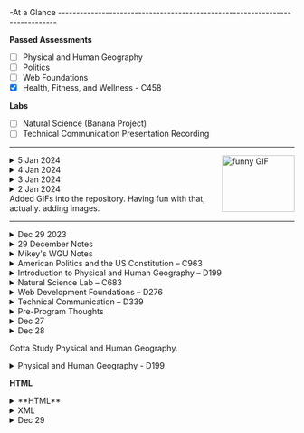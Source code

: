 <header>
<!--------------------------------------------------------------
This is the Template

<details>
	<summary>
	</summary>
<p>
</p> 
</details>
----------------------------------------------------------------!>
</header>

<body>
-At a Glance
-----------------------------------------------------------------------------
	
**Passed Assessments**
- [ ] Physical and Human Geography
- [ ] Politics
- [ ] Web Foundations
- [X] Health, Fitness, and Wellness  - C458
      
**Labs**
- [ ] Natural Science (Banana Project)
- [ ] Technical Communication Presentation Recording
-----------------------------------------------------------------------------
<img align="right" src="https://media.giphy.com/media/JVGLHEuzbVviw/giphy.gif" alt="funny GIF" width="128" height="100">



<details>
	<summary>
 5 Jan 2024
	</summary>
<p>
Study up. The needed speakers are coming in today.
Study habits are weak compared to how I first started out, but better than nothing.
Feeling Good.

Waiting on the external speakers that I need for test taking ( I know, weird.)
I think I'm ready to take the health and politics assessment.
I should write that natural sciences paper.

Hypothesis: A rotting open banana can spread to a closed banana.

Keep even unopen bananas away from rotting banana.
8hr experiment.

Noticable Study Habits.
45Mins/15 Minute break is ideal. Maybe I can stretch it out further more study time.
Deleting my games doesn't help. I still find a way to play games with friends. Exchange this for something better.

...
Passed Health and Fitness Exam.

American Politics was hard. It focused on more modern stuff.
I know i gotta study.


</p> 
</details>


<details>
	<summary>
 4 Jan 2024
	</summary>
<p>
Tried taking the test yesterday. Didn't have the proper gear. Whack. Ordered it online. Should be test ready by tomorrow. Until then, more studies.

Feeling good, high moral.

Review of American Constitution.
Section 1: The Development of the Democracy.
Section 2: The Structure of the Government
Section 3: Political Participation ( How people get involved.)
Section 4: Civil Livberties and Rights: Everyone's rights.
Section 5: What the people see in politics

Federalists wanted a strong government because of the threat of organized Great Britain.
Anti Federalists didn't want to be governed by a large body due to corruption. They did, want strong state powers.

In Federalist no. 10, the diverse interest of citizens prevent the development of powerful interests.

The Major issue with the Articles of Confederacy is that they could not impose taxes. This meant no large treasury.



</p> 
</details>


<details>
	<summary>
	3 Jan 2024
	</summary>
Studying Health at the moment. should be an easy A.

Unit 1 Quiz
Body System for Oxygen and Expelling Carbon Dioxide
Respiratory

Supply of Nutrients and Oxygen to Body Cells
Cardiovascular System

....

Okay. Feeling good about my Health and Fitness Testing.

Let's go American Politics.

</details>

<details>
<summary>
	2 Jan 2024
</summary>
 

Officially Started WGU. 1115hrs.

First Up, American Politics.

<img src="https://media2.giphy.com/media/uKwa2KiBA0rTy/200w.gif?cid=6c09b952g68v8u37vx4ucect4ip01c3m4gd1bln5chtn3f7a&ep=v1_gifs_search&rid=200w.gif&ct=g?" width="25%" height="25%">

Purpose of a social contract is to acknowledge and protect natural rights

They say that you can see the effects of the Enlightenment Era in the Declaration of Independence.
Montesqeuieu?

Bicameral Legislature.

I see through Quizlet that the questions are going to be different and in different number compared to the pre-Assessment.

**Quizlet has a testing function. Super useful.**

The New Jersey plan.
Willian Paterson was involved.
It enabled every state to have one vote towards something.
At the time, it was a one chamber legislature. Unicameral.
The Supremacy Clause was the 'Law of the Land'.

This was against the Virginia plan, by James Madison.
It supposed for Three Branches of Government. and Two Chambers.
The House is elected by the people.
The Senate, appointed by legislature.
Votes based of Population.

The Great Compromise
had to do with slavery.

Federalists were supporters of the Constitution.
Anti-Federalists opposed the constitution, but did not necessarily want state sovereignty.

Federalist Paper 10
argued that factions were inevitable.

Quizlet also has Q-Chat. It's like texting a friend. It feels more organic. I like it.

The Electoral College selects the president and vice president based off of popular vote. Not really connected to voting districts or counties. ( I think)

a joint committee is a committee with the House of Representatives and the house Senate. it's created to work on issues that both of them have control over. Or affect both chambers.

Kind of having fun with the A.I. Algorithym in Quizlet.

1. Read the WGU Docs
2. Take the Notes and write them here (can't copy paste, as it doesn't help information retention.)
3. Paste these notes onto Quizlet for it's AI retention assistance
4. Take the Assessment.
5. 

There was a debate for ratification of the Bill of rights. some people opposed this. They were commited to the Declaration of Independence as is. They were known as the Anti-Federalists.

The Constitution was designed to keep factional powers in check with each other. It was a key consideration at the time of drafting the Constitution. Those who 'framed' the important topics of the Constitution drew inspiration from Montesquieu's principles.

The Enlightenment was the source of people's ideas about natural rights. it was a period following the middle ages.


Need to Review Lesson 3

Unicameral Congress has one chamber.

It made for two chambers: the Senators and the Representatives.

Each state was allowed only two members for the basis of representation under the Articles of Confederation.

Under the Articles of Confederation, the government can:
- Borrow and Coin Money from other nations.
- Declare war
- Make treaties and alliances
- Regulate tradw with natives
- Settle disputes between states.

Lesson 4.4 Questions.

Government at the time of writing the articles of confederation was limited because it was to prevent the government from becoming too powerful or abusing the rights of individual citizens.

The national government under the articles of confederation were limited to maintain the sovereignty of state governments.

the articles of confederation enabled the government to create an army and a navy.

The articles of confederation failed because they gave the states too much authority. They also severely  limited the powers of the government, making it weak and ineffective.

Too Much of one subject.

moving onto another one.





</details>
Added GIFs into the repository.
Having fun with that, actually. adding images.

---------------------------------------------------------------------------------------------------------------------------

<details>
	<summary>Dec 29 2023</summary>
**Pre-Assessments**
- [X] Web Foundations
- [X] <s>Physical and Human Geography</s>
- [X] <s>Politics</s>
- [X] <s>Health, Fitness, and Wellness  - C458</s>
      
**Labs**
- [ ] Natural Science (Banana Project)
- [ ] Technical Communication Presentation Recording

</details>

<details>
	<summary>29 December Notes</summary>
	<p>
		Studied up HTML and CSS Today. Whatever's on the Pre-Assessment.
		CSS: Padding values is Top Right Bottom Left in that order.
		Radio input types only allow for 1 selection/answer.
		Name attribute is used by all forms.
		it's specifically used to reference an element in Javascript.
		like for data entry forms, it's to use a reference for submitted data.

th - table header
tr - table row
td - table data, but can also double as table column.

browsers will find the index.html file in the root directory.

captions are optional in html.

html img uses src and alt. src to find the image source from the root directory of the html file, and alt to state in text what the image is. In the event the image fails to load.

External CSS lets an elements's style update from multiple pages from a single location.
Internal CSS is used for page-lebel style declaration.s

what tag is used to reference an external css sheet from within an HTML document?
link.

What style rule selects and formats childless paragraph element?
p:empty

What is that?

<!--
#one.two{
color:yellow;
}

<div id="one class="two> This should be yellow</div>
-->

is div, like a blank square on a web page? 

CSS classes can be used in Javascript.
Classes start with a period.
With that extrapolation, # Must be the start of an ID.

Selector Styles: ::first-letter
hmm. 

selector styles are patterns used to select the elements you want to style.

Are selector testers good for troubleshooting CSS issues? A kind of debugger?

2PM 29 DEC 2023
At this current time, I feel focused. Flow State. just trying to understand what I don't get.
W3 Schools has been a great asset in learning HTML.

XMP is Case sensitive and disallows errors.

div should be used when a developer needs to use a tag that doesn't apply a default format or style.

HTML is static, while XML is extensible.

. is for class
(#) is for id
: is a style selector.

~ generates sibling elements

styling float and clear are interchangeable with each other.

Responsive layouts

A Polygon hotspot begins and ends at the same pair of coordinates. They also contain many pairs of coordinates.

A text editor, any, is best for HTML.

padding with 3 values: it's top, both sides, then bottom.

(<div>)'s are usually used for page blocking.

knowing margin, padding, boarder and height/width is important. and what to do if you're getting 2-4 values.

Class: interchangable with Java Classes.

psuedo classes?
like with a:visited. That's a pseudo class?

Relative Lengths. I see this is important.

em is 2x the current font size
ex is the x-height
ch about width
rem is font size of the root element.
vw is viewport width
vh is viewport is height

this is important for window sizing and Responsive Layouts.

vmin is viewport minimum
vmax is viewport maximum.
% is the symbol for relativity to the parent element.

Good Day. Learned a lot.

Rendered Box model check for improper styling elements, rendering errors.

What is CDN? For Bootstrap?
Content Delivery Network

OMG. For WGU, You can only take the test Objective Assessments 3 times.
So I gotta be SURE that I get the material.

Did the Pre-Assessment.

</p>
</details>










<details>
<summary>Mikey's WGU Notes</summary>
I should write this in HTMl/CSS format. 
	
_Screw it._ This document is gonna be informal, since this is my personal notes after all.

Planned Term 1

Things I should do:
Use Quizlet’s Magic Notes AI feature. 
</details>

<details>
<summary>American Politics and the US Constitution – C963</summary>
	
The Development of the Constitutional Democracy

Structure of the United States Government

Political Participation

Civil Liberties and Civil Rights

Public Opinion and Media

Amendments and Landmark Court Cases. Majority of the test is this.

**Marbury vs. Madison - Judicial Powers**
Someone gave out a sealed letter about their job confirmation. They never got the letter. This could have been a scam to try and get the judicial job for more than one term.

**Plessly vs. Fergusion - 1896 Segregation**
This was the legalization of segregation. “One Drop Rule”. Louisiana was quite multicultural. Plessy wanted to improve the lives of others like him. Plessy’s committee went as far as to have a private detective arrest him so that they specifically challenged that specific segregation law. Challenged the case all the way to the Supreme Court. 
Start of Jim Crow Era.
70 years of segregation. 

**Brown vs. Board of Education - Segregation**
Reconstruction Amendments, 13, 14, and 15th Amendment.
Happened in 1950’s, but the relevant laws were established in the 1930’s.
Linda Brown
It was a long process of enabling black students to attend schools with the proper resources for a quality education.


**Miranda vs. Arizona - Miranda Rights**
People needed to be told their rights before going into arrest custody. I can see how some people may not know their basic rights.
The situation makes for easy police intimidation of the arrestee. The arrestee may admit to a crime they didn’t commit due to intimidation and/or not knowing their basic rights. They had the rights universally. I would say that some people may be new citizens and are unaware of their right to an attorney.

Roe vs. Wade - Abortion Rights (I’ve heard of this)
1973
The Abortion ban could hurt/kill the mother.

Obergefell - Hodges - Same Sex Marriage
Violation of 14th amendment, the equal protection clause. It enables same sex marriages.
Some states enabled it, some didn’t. With this case, it legalized same sex marriage in every state.

I need to know the Amendments.

#### The 27 Amendments
	1st Amendment - Free Speech. Congress can’t make a law that forces a citizen to respect an establishment (group of people or company), religion, or personal opinion. They can’t make a law that ‘silences the words’ of a citizen. They can’t limit what the press or the news says. They can’t stop people from gathering peaceably. They can’t stop the government from people petitioning for a government change.
	
	2nd - Right to have weapons.
	
	3rd - Government can’t forcibly house soldiers in private homes.
	
	4th - Protects citizens from searching their homes and/or taking things.
	
	(who wrote this quizlet? There’s a bunch of spelling errors.)
	
	5th - Protects the rights of an accused person or group. They need to go through due process. (going to court)
	6th - Right to a speedy and public trial (speedy as in the necessary time to get all the facts correct in the case.)
	
	7th - Right to a trial by jury in civil cases.
	
	8th - No cruel and unusual punishment
	
	9th - People’s rights aren’t just limited to the Constitution and Bill of rights. They are afforded more than that.
	
	10 - Powers not in the Federal Declaration are reserved to the states. (States can have whatever rights that they all voted on, for that state.)
	
	11 - Individuals can’t sue a state.
	
	12 - Separate Ballots for President and Vice President.
	
	13th - no more slaves. Slavery Abolished.
	
	14th - citizenship for former slaves. If you’re born in the US, you’re a US Citizen. 
	
	15th Amendment - adopted in 1870 for the extended suffrage for African Americans (Black people can vote now and hold political office). Can’t prevent a person due to race, color or personal religion and opinion.
	
	16th Income Tax. (This definitely needs to be changed. Taxes are way too high right now.)
	
	17 Election of Senators
	
	18 Alcohol Prohibition
	
	19th Amendment - Women can vote now.
	
	20 Presidents take office on 20th of January
	
	21 Prohibition was repealed. People can drink now.
	
	22nd Amendment: The President can only serve 2 terms.
	
	23 Washington DC residents can vote for the president (Why wasn’t this given in the first place?)
	
	24 Can’t tax when doing polls (what?)
	
	25 Actions for the event that a president dies or resigns
	
	26 18 year olds can vote now
	
	27 Congress can’t accept a pay raise until the next term.


Someone on reddit finished this class in a week? It's not fair to compare myself to them. I finish this class when I finish it.

Pac and Super Pac? What is that?
PAC - Political Action Committee
Super PAC - Unlimited Amounts of expenditures

I’m very visual and kinesthetic. How do I apply this to the learning of the Constitution?

Factors that contributed to the government structure outlined by the Articles of Confederation:
Americans wished the government to be representative of the states.

Example of Congressional Allocation that influences the national budget to help a congressman’s district or state?
Funds that erect buildings in the congressman’s district

House Rules Committee; Determines the rules for debate and in what order to schedule consideration.

Executive Agreements is for establishing agreements with foreign countries without congress approval

What is Executive Privilege?
President can withhold information from courts and legislation

President can exert influence in the next president’s administration by having a budget that affects the incoming administration’s initiatives, whether good or bad.

Marbury vs Madison
Established principle of judicial review

Supreme Court nominations are chosen by the US president.

14th Amendment expands on a judiciary’s power over unfair state laws

10th Amendment: powers not stated federally are reserved by the state.

Gibbons vs Ogden
Loose constructionist interpretation of the commerce clause

Presidential and Congressional Elections

How do states award votes in the electoral college?
Candidate who wins popular vote gets all the electoral votes.

12th Amendment makes a separate election for the president and vice.

Open Primary System: registered voters vote in any party during the primary

Campaign ads usually raise name recognition of a candidate

The Federal Election Commission was mainly for transparency.

Voters in the rep’s congress district can vote for the representative.

Inside Lobbying: an attempt to sway government decision making aimed at government officials.

DOMA is unconstitutional for same sex marriage
Defense of Marriage Act
How do super PACs operate?
They collect money to donate to or against candidates/issues

Common method of influence by interest groups
Target congressional committees that have special influence

Buckley v. Valeo: spending on political campaigns is part of First Amendment. (What? Why?)

Having a low income job is associated with being less likely to vote

1993 National Voter registration act lets citizens to register to vote when getting a driver’s license.

Literacy tests were once used to restrict African American votes

Plessy vs Ferguson: the 1/8th guy made an issue announced by highlighting that segregation was a broken system. ‘Separate but Equal’ is not equal.

6th Amendment: Right to a speedy trial. It affords right to an attorney.

Many amendments focus on rights of non-US citizens (focusing on making them citizens?)

Standard of Strict Scrutiny: cases that restrict fundamental rights to protected classes

Eminent Domain: lets the government take or use property for a public purpose.

Mapp v Ohio: Evidence without a warrant is not admissible.

6th Amendment also provides for individuals to question those who testify against them. It lets them call witnesses. (I thought it was for a speedy trial?)

5th Amendment: government needs to use fair and consistent procedures if they want to limit citizen’s rights or seize property

Brandenburg V Ohio: extends federal protection for abstract discussions of violence and government overthrowing (Insurrection)

Burwell vs. Hobby Lobby Stores
Businesses don’t have to provide birth control if it violates a business owner’s religious beliefs.

Texas v Johnson
Flag burning is constitution protected (WHAAAT)

Lemon test: can’t inhibit nor advance a religious practice.

Obergefell v Hodges: something about same sex marriage
Roe v Wade: Right to private birth control for women.

How did Civil War amendments affect individual rights?
Better rights for black americans.

Media Agenda setting:
Agenda determines with events deserve public attention

Principle of prior restraint?
Government can prevent information if it affects national security

Freedom of Information act: citizens can provide information requested by citizens

Radio Act of 1927: increased federal powers to regulate radio transmissions

Presidents use mandates after an election by using public support to implement campaign promises.

Justices not elected by appointed (by the president)

Income is a common demographic group.

Passed the US Constitution Pre-Assessment. I’ll have to review it at a later date.
Moving on to Physical and Human Geography.
</details>

<details>
	<summary>Introduction to Physical and Human Geography – D199</summary>
	Mikey: The course explores Climate Changes, the state of the world climate, current effects of climate change, potential solutions, and world politics in regards to each nation’s effect on the world climate.

“Chapter 1 in the study is the bulk of the OA so spend most of the time studying that chapter. Understand Climate Change, Different climate agreement like the Paris Climate Agreement and the Kyoto Protocol”

Climate Change
Shifts in temperature and weather patterns, likely referring to global climate change, but can also mean the climate change in a given continent or region.

Paris Climate Agreement
A science based legally binding agreement for all nations to work together to help reduce the negative effects of global climate change.

Kyoto Protocol
A United Nations Agreement to set emission targets and work to meet the targets.

Push and Pull Factors
Reasons an individual will immigrate to another country.

Understand the "Push and Pull" Factors which means what pushes people to leave countries and what brings them to different countries. Also know the different types of Maps and what they are used for.
Climate Change - 

https://quizlet.com/795146780/introduction-to-physical-and-human-geography-d199-climate-change-flash-cards/?funnelUUID=16a7ea24-9861-4e50-9a05-d0bbe03fab80

Involuntary Migration - 

https://quizlet.com/795141136/introduction-to-physical-and-human-geography-d199-involuntary-migration-flash-cards/?funnelUUID=6f3fd0a3-78e6-4fcb-a795-ed550e27afde

Maps - https://quizlet.com/795120274/introduction-to-physical-and-human-geography-d199-what-is-geography-flash-cards/?funnelUUID=d694c1f9-d30f-465e-ba49-acd2932f2eb0

‘On my 4th attempt now and also got told to study mostly all of chapter 1 and the first 4 lessons on each section, this is so difficult for no reason (I just barely failed my last attempt) after you take your 3 attempts you set up meetings with your instructor and they review part of section 1 with you and then your next meeting 2 and 3 and then one last meeting to review and touch up on anything before getting approval to take it again

EDIT 6/7 - finally passed it and my god this class was so frustrating, my advice is to focus mostly on the first 4 lessons of 1, 2, and 3 with the exception of reading all the lessons in section 1, definitely need to understand the types of migrations and conflicts, physical geography and the effects of climate change, definitely use the quizlet that is provided here on this Reddit but don’t use it as your main source, definitely read the sections over and over and do the study guide on sections 1 and 3 that the instructor is suppose to provide you.’

Mikey: You can study along with your Instructor? That’s cool.
</details>
<details>
<summary>Natural Science Lab – C683</summary>
	Just a test of one’s understanding of the scientific method

I’m gonna cut several bananas differently. Assert that the bigger the cut, the faster the rate of decay from the point of incision in a 4 hour period. Easy.

‘I did mine on which microwave popcorn brand yields the least unpopped kernels. Seriously, do not overthink this. You are not working on an experiment to change the world. You only need a simple experiment to use as a basis to show you understand the principles of how to do the experiment. Google the old course name Integrated Natural Science experiment to find examples. You can definitely do this during a weekend.’
</details>

<details>
	<summary>Web Development Foundations – D276</summary>

Mikey: read up on HTML and CSS.

Day 1:
I took the pre-assessment and failed by maybe 30 questions. Keep in mind you only need about a 50/70 to pass the OA. I may be slightly off, but those were my numbers.
Started by watching HTML Crash Course - Traversy Media | CSS Crash Course - Traversy Media
Really understand the concepts in these videos. They have the foundation you need to pass this class.
I took written notes on this Study Guide from page 1 to page 11. Reviewed most of the questions asked towards the end of the study guide. You don't need to be able to answer them all, however look over a few you find most important. THIS GUIDE HAS SIGNIFICANT INFORMATION!
After that I took the pre-assessment again and passed, but not by a lot.

Day 2:
I did the C779 Quizzets (there's also a tab for D276 class) only 3...one being foundations of HTML, foundations of CSS, and debugging.
I took the pre-assessment again and reviewed all the answers wrong and right. Passed again by a higher margin.

Day 3:
Booked the OA at 7:30AM. Drank some coffee and made myself a nice breakfast. Reviewed the study guide for maybe 5 minutes and took the test. The OA was more difficult than the PA by a bit. If you understand the HTML and CSS concepts you'll be fine. The test tries to trick you in a majority of questions, keeping your eyes peeled. Especially, when they give you line(s) of code. (Oh, so there’s code strings in there.)
Be on high alert and reread the questions multiple times. Ask yourself, "what are they looking for"? The test itself is only difficult because they really try to gauge if you know the knowledge by placing answer choices that seem to be right.
I spent around 14-15 hours studying. Most importantly, your work ethic will play a big factor. I was hungry to pass this class, more so when I saw other reddit posts saying they failed or passed by a small margin. These resources pretty much contain the majority of the information you'll need for the OA.
</details>


<details>
<summary>Technical Communication – D339</summary>
P-A Done.
C768 Task 3 COMPLETE - C768/D339 Task 3 Section A: Email Write an email to your peers inviting them - Studocu

I think this is just a class on how to present information.
I’m gonna write a presentation on the best programming languages to learn.
Java
Python
C#
SQL
HTML/CSS

Maybe not languages.

White Paper? What’s that? Is that something the instructor hands to me?
Reading up on it. The examples online are about coding and/or some kind of software engineering related topic. Like a company or something.

Task 1 Writing a Powerpoint Video and recording it.
Task 2 Professional Email
Task 3 Watch 2 other videos and describe what they could have done better.


Additional Classes
I’ll add the classes when I’m done with the current terms. No use in stressing out by seeing the workload. 

</details>

<details>
<summary>Pre-Program Thoughts</summary>
Dec 27 2023
Feels like I’ve been studying up and getting ready for these classes since April of 2023. When I quit trucking.

Took a few certifications for this program. I’m looking good. I have all I need. Loads of gym equipment to stay fit, responsible spending habits, support from mom. I’m ready for this.

Looking to hit the ground running. Knock out these classes asap.

Seeing a lot of information online about how to get through this stuff as quick as possible.

Pre-Assessment Results
I see that I can review my assessment results. Very useful.

Studocu
What is this? This looks useful.

Pomodoro Technique, huh?

Study for an hour, take a quick workout and coffee break.
</details>

<details>
	<summary>Dec 27</summary>
So far it’s looking good. Using a version of the Pomodoro Technique. 45 minutes study, with 15 minute intervals. CJ and Jason do this all time.

If I don’t finish a course in 6 months, that’s grounds for expulsion or academic probation.

Todo
Get Microsoft 365 as required by handbook (given for free)
Pass Politics and US Constitution Exam
Pass Physical and Human Geography Exam
Submit Banana Natural Science Lab
Submit Technical Communication Project
Pass Web Foundations (HTML/CSS)

</details>
<details>
	<summary>Dec 28</summary>
Did phenomenal yesterday. That’s what I want to see from myself.
Okay.

Politics: Pre-Assess, done.
	1. Physical and Human Geography , not done.
	1. Banana Natural Science lab. I can take the photos now and just submit them.
	1. Technical Comms, I can write it through, but I don’t know what white pages are, if it’s assigned to me. I can only take it on Jan 2.
	1. Web Foundations. I took the Pre-Assessment. Lots of CSS/HTML/XML. Gotta Review. Heavy on the HTML. I can study this.
	1. Student Onboarding? It’s tomorrow. 4:30 or so. Gotta account for my time zone.
	1. Huh. Health and Fitness popped up in my courses.

**Transferred my notes over on to Github. This is all just on a wordpad, pretty much. Clean. Efficient.**
...no. It needs to be a little bit prettier.

Link to Github Markdown.
https://docs.github.com/en/get-started/writing-on-github/getting-started-with-writing-and-formatting-on-github/basic-writing-and-formatting-syntax
...
Spent 15 minutes because I accidentally pasted text. The text had copied over 3x. Ugh.
Okay. Check out Health and Wellness.

## Health, Fitness, and Wellness - C458
Took the pre-assessment. Not hard. It's got intermediate health information. There's social wellness as well. But it had a bit about pronouns? hmm. I don't like that.

**Passed Pre-Assessments**
- [ ] Physical and Human Geography
- [X] Politics
- [ ] Web Foundations
- [X] Health, Fitness, and Wellness  - C458
      
**Labs**
- [ ] Natural Science (Banana Project)
- [ ] Technical Communication Presentation Recording
      
**Passed Courses, but would be nice to review**
- [ ] It Introduction
- [X] Composition

</details>

Gotta Study Physical and Human Geography.

<details>
<summary>Physical and Human Geography - D199</summary>

Stringent means strict, rigid or stern. On a graph of child labor, the nation with the  

Advantageous Relative Location just means a resource that can be used for the subject's benefit.

Energy Losses are inevitable in an ecosystem cycle.

Weber beliebves that a business location is determined by labor costs.

Extreme natural boundaries often create neighboring lands with different cultures (take china and europe, with the mountain ranges and inhospitable area between them.

GDP (Gross Domestic Product) overlooks essential activities that do not involve money.

A country with too much national debt will incur currency inflation.

A Global governance aims to alleviate collective action problems.

The war in Syria affected Palestinian Migrants.

Secondary Migration means moving from a first point to a second point.

Removing carbon dioxide from atmosphere is key in lowering carbon emissions.

Cap and Trade depends on market conditions.

Market based solutions let businesses better understand their own carbon footprint.

In 2040, it's predicted that the artic will be free of ice by the Summer then.

The social cost of carbon is the total value of global damage caused by one additional ton of carbon at a given point in time.

Fuel Cells can provide supplemental power to the current grid.

Took the Pre-Assessment Again. Passed.

**Passed Pre-Assessments**
- [X] Physical and Human Geography
- [X] Politics
- [ ] Web Foundations
- [X] Health, Fitness, and Wellness  - C458
      
**Labs**
- [ ] Natural Science (Banana Project)
- [ ] Technical Communication Presentation Recording
      
**Passed Courses, but would be nice to review**
- [ ] It Introduction
- [X] Composition

Time to study HTML/CSS/XML.
</details>

**HTML**
<details>
	<summary>**HTML**</summary>

```

<q>
<p><strong>The weather is hot.</strong></p>
<p><b>The weather is hot.</b></p>

<p><strong>The weather is hot.</strong></p>
<p><b>The weather is hot.</b></p>

These are acceptable ways to bold words.

<q> is quotations marks.
<p> is paragraph.
<br> is bring down to the next line.

it's 
<html>
 <head>
	 <title>
 </head>
<body> 
	<h1>Hello</h1>
	<p> This is it.</p>
</body>
</html>

<li> is list.
<ol>
	<li>Listy
	</li>
</ol>

Ugh. This is frustrating, garnering what the tags are off of the pre-assessment.
https://www.w3schools.com/tags/

All the tags.

HTML Tags.

ol is an ordered list.
This probably means that li is list item.

As of Dec 2023, HTML 5.2 Supports 142 HTML tags.
115 are still usable with previous HTML versions.

What is the difference with <h1 and <head?
is <title> the top tab title?

isn't _cite_ the same thing as italic?

<rubby ruby annotation
rt is 

</s is strikethrough
</u is underlined
</var is variable for math

</wbr is for long words. it's word break.

Semantic HTML 

HTML canvas. <canvas></canvas

<button>Click Me</button>
	
Details is for a drop down menu.
<details></details>

Drop down is super useful. ```
```
<q></q>
<!-- Span -->
<span>Loading:</span>
<progress id="file" value="32" max="100">
32%
</progress>

noscript if java app is broken

template to hide text when page loads

time tag
<dialog></dialog>
dialog box.

<input type="checkbox" />

All these concepts I've played with before, in different game engines.

<input list>

tf table footer
useful for making my own little spreadsheets.

image attributes
alt for text in case image doesn't show up.

Dec 29
Some of the material took in my mind.
I know about html attributes. styles. colors. It's all for text information. And I would believe some limited programming.

Style Attribute
Background Color
Color
Font-Family
Font-Size
Text-Align

Mikey: Randomly thinking about that one Markdown game and chatgpt.

there's 140 color names in HTML

Reminder: Hex color uses #FFFFFF. that's 3 values expressees through hexidecimal value. 

HSL is Hue Saturation and Lightness.

HSLA is the same but with alpha.

HTML Tables.
THis is useful for me.

tr table range
th header
td data

You can make HTMl tables pretty.
HTML Block

<div. I see this a lot. an element that's used as a container for other HTML elements.
div defines a section in a document. specifically for block-level.

span does the same, but inline.

q tag is not mark tag. mark is **marker**.

It's 
HTML
HEAD
BODY

in that one question, I used h1 instead of head.
</details>

<details>
	<summary>XML</summary>
eXtensible markup language
"XML Separates implementation from presentation."
- Stores and transport data.
- designed to be self-descriptive.

Has sender information
has Reciever information
a heading and body.

Application Programming Interface

YOu can make your own tags (Variables) in XML.

WWW Consortium 

XML Trees. hmmm.

Infered XML Schema. WHAT.

XML. Interesting.

</details>

<details>
	<summary>Dec 29</summary>

Studied a good amount so far. Focused on HTML and some CSS/XML.
Took the pre-assessment test again. 2 green lights out of 3 total areas of study.

Review now.


 
**Passed Pre-Assessments**
- [X] Physical and Human Geography
- [X] Politics
- [ ] Web Foundations
- [X] Health, Fitness, and Wellness  - C458
      
**Labs**
- [ ] Natural Science (Banana Project)
- [ ] Technical Communication Presentation Recording
      
**Passed Courses, but would be nice to review**
- [ ] It Introduction
- [X] Composition
</details>

</body>
